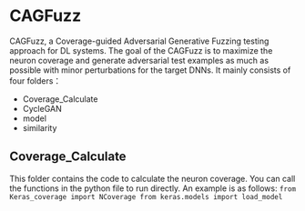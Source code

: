 # CAGFuzz
CAGFuzz, a Coverage-guided Adversarial Generative Fuzzing testing approach for DL systems. The goal of the CAGFuzz is to maximize the neuron coverage and generate adversarial test examples as much as possible with minor perturbations for the target DNNs. It mainly consists of four folders：
* Coverage_Calculate
* CycleGAN
* model
* similarity
## Coverage_Calculate
This folder contains the code to calculate the neuron coverage. You can call the functions in the python file to run directly. An example is as follows:
`from Keras_coverage import NCoverage
from keras.models import load_model`
